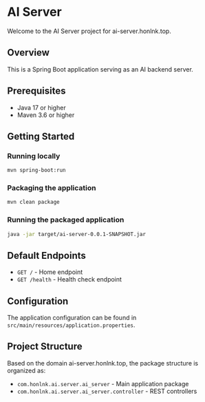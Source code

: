 # AI Server

Welcome to the AI Server project for ai-server.honlnk.top.

## Overview
This is a Spring Boot application serving as an AI backend server.

## Prerequisites
- Java 17 or higher
- Maven 3.6 or higher

## Getting Started

### Running locally
```bash
mvn spring-boot:run
```

### Packaging the application
```bash
mvn clean package
```

### Running the packaged application
```bash
java -jar target/ai-server-0.0.1-SNAPSHOT.jar
```

## Default Endpoints
- `GET /` - Home endpoint
- `GET /health` - Health check endpoint

## Configuration
The application configuration can be found in `src/main/resources/application.properties`.

## Project Structure
Based on the domain ai-server.honlnk.top, the package structure is organized as:
- `com.honlnk.ai.server.ai_server` - Main application package
- `com.honlnk.ai.server.ai_server.controller` - REST controllers